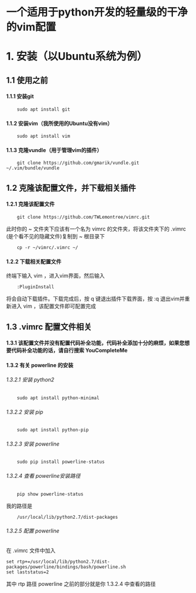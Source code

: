 一个适用于python开发的轻量级的干净的vim配置
======================================
# 1. 安装（以Ubuntu系统为例）
## 1.1 使用之前
#### 1.1.1 安装git
```
    sudo apt install git
```
#### 1.1.2 安装vim（我所使用的Ubuntu没有vim）
```
    sudo apt install vim
```
#### 1.1.3 克隆vundle（用于管理vim的插件）
```
    git clone https://github.com/gmarik/vundle.git ~/.vim/bundle/vundle
```
## 1.2 克隆该配置文件，并下载相关插件
#### 1.2.1 克隆该配置文件
```
    git clone https://github.com/TWLemontree/vimrc.git
```
此时你的 ~ 文件夹下应该有一个名为 vimrc 的文件夹，将该文件夹下的 .vimrc (是个看不见的隐藏文件)复制到 ~ 根目录下
```
    cp -r ~/vimrc/.vimrc ~/
```
#### 1.2.2 下载相关配置文件
终端下输入 vim ，进入vim界面，然后输入
```
    :PluginInstall
```
将会自动下载插件。下载完成后，按 q 键退出插件下载界面，按 :q 退出vim并重新进入 vim ，该配置文件即可配置完成
## 1.3 .vimrc 配置文件相关
#### 1.3.1 该配置文件并没有配置代码补全功能，代码补全添加十分的麻烦，如果您想要代码补全功能的话，请自行搜索 YouCompleteMe
#### 1.3.2 有关 powerline 的安装
###### 1.3.2.1 安装 python2
```
    sudo apt install python-minimal
```
###### 1.3.2.2 安装 pip
```
    sudo apt install python-pip
```
###### 1.3.2.3 安装 powerline
```
    sudo pip install powerline-status
```
###### 1.3.2.4 查看 powerline安装路径
```
    pip show powerline-status
```
我的路径是
```
    /usr/local/lib/python2.7/dist-packages
```
###### 1.3.2.5 配置 powerline
在 .vimrc 文件中加入
```
set rtp+=/usr/local/lib/python2.7/dist-packages/powerline/bindings/bash/powerline.sh
set laststatus=2 
```
其中 rtp 路径 powerline 之前的部分就是你 1.3.2.4 中查看的路径


